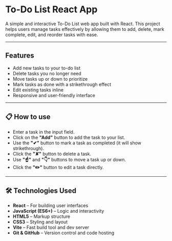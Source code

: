 # To-Do List React App
A simple and interactive To-Do List web app built with React. This project helps users manage tasks effectively by allowing them to add, delete, mark complete, edit, and reorder tasks with ease.

---

## Features
- Add new tasks to your to-do list
- Delete tasks you no longer need
- Move tasks up or down to prioritize
- Mark tasks as done with a strikethrough effect
- Edit existing tasks inline
- Responsive and user-friendly interface

---

## 📋 How to use

- Enter a task in the input field.
- Click on the **"Add"** button to add the task to your list.
- Use the **"✔"** button to mark a task as completed (it will show strikethrough).
- Click the **"✘"** button to delete a task.
- Use **"☝"** and **"👇"** buttons to move a task up or down.
- Click the **"✏️"** button to edit a task directly.

---

## 🛠️ Technologies Used

- **React** – For building user interfaces
- **JavaScript (ES6+)** – Logic and interactivity
- **HTML5** – Markup structure
- **CSS3** – Styling and layout
- **Vite** – Fast build tool and dev server
- **Git & GitHub** – Version control and code hosting
